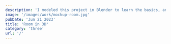 ```yaml
---
description: 'I modeled this project in Blender to learn the basics, and then transferred it to the web, on the main page of my portfolio.'
image: '/images/work/mockup-room.jpg'
pubDate: 'Jun 21 2023'
title: 'Room in 3D'
category: 'three'
url: '/'
---
```

